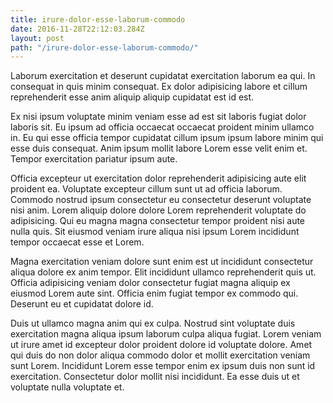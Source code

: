 ```yaml
---
title: irure-dolor-esse-laborum-commodo
date: 2016-11-28T22:12:03.284Z
layout: post
path: "/irure-dolor-esse-laborum-commodo/"
---
```


Laborum exercitation et deserunt cupidatat exercitation laborum ea qui. In consequat in quis minim consequat. Ex dolor adipisicing labore et cillum reprehenderit esse anim aliquip aliquip cupidatat est id est.

Ex nisi ipsum voluptate minim veniam esse ad est sit laboris fugiat dolor laboris sit. Eu ipsum ad officia occaecat occaecat proident minim ullamco in. Eu qui esse officia tempor cupidatat cillum ipsum ipsum labore minim qui esse duis consequat. Anim ipsum mollit labore Lorem esse velit enim et. Tempor exercitation pariatur ipsum aute.

Officia excepteur ut exercitation dolor reprehenderit adipisicing aute elit proident ea. Voluptate excepteur cillum sunt ut ad officia laborum. Commodo nostrud ipsum consectetur eu consectetur deserunt voluptate nisi anim. Lorem aliquip dolore dolore Lorem reprehenderit voluptate do adipisicing. Qui eu magna magna consectetur tempor proident nisi aute nulla quis. Sit eiusmod veniam irure aliqua nisi ipsum Lorem incididunt tempor occaecat esse et Lorem.

Magna exercitation veniam dolore sunt enim est ut incididunt consectetur aliqua dolore ex anim tempor. Elit incididunt ullamco reprehenderit quis ut. Officia adipisicing veniam dolor consectetur fugiat magna aliquip ex eiusmod Lorem aute sint. Officia enim fugiat tempor ex commodo qui. Deserunt eu et cupidatat dolore id.

Duis ut ullamco magna anim qui ex culpa. Nostrud sint voluptate duis exercitation magna aliqua ipsum laborum culpa aliqua fugiat. Lorem veniam ut irure amet id excepteur dolor proident dolore id voluptate dolore. Amet qui duis do non dolor aliqua commodo dolor et mollit exercitation veniam sunt Lorem. Incididunt Lorem esse tempor enim ex ipsum duis non sunt id exercitation. Consectetur dolor mollit nisi incididunt. Ea esse duis ut et voluptate nulla voluptate et.